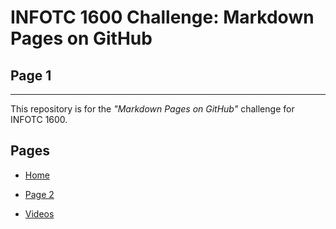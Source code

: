 # INFOTC 1600 Challenge: Markdown Pages on GitHub

## Page 1

---

This repository is for the *"Markdown Pages on GitHub"* challenge for INFOTC 1600.


## Pages

* [Home](README.md)

* [Page 2](Page_2.md)

* [Videos](Page_3.md)
